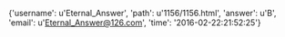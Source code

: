 {'username': u'Eternal_Answer', 'path': u'1156/1156.html', 'answer': u'B', 'email': u'Eternal_Answer@126.com', 'time': '2016-02-22:21:52:25'}
